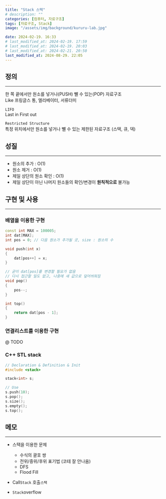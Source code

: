 ```yaml
---
title: "Stack 스택"
# description: ""
categories: [컴퓨터, 자료구조]
tags: [자료구조, Stack]
image: "/assets/img/background/kururu-lab.jpg"

date: 2024-02-19. 16:33
# last_modified_at: 2024-02-19. 17:59
# last_modified_at: 2024-02-19. 20:03
# last_modified_at: 2024-02-21. 20:50
last_modified_at: 2024-08-29. 22:05
---
```


## 정의

---

한 쪽 끝에서만 원소를 넣거나(PUSH) 뺄 수 있는(POP) 자료구조  
Like 프링글스 통, 엘리베이터, 서류더미  

`LIFO`  
Last in First out  

`Restricted Structure`  
특정 위치에서만 원소를 넣거나 뺄 수 있는 제한된 자료구조 (스택, 큐, 덱)  

## 성질

---

- 원소의 추가 : O(1)
- 원소 제거 : O(1)
- 제일 상단의 원소 확인 : O(1)
- 제일 상단이 아닌 나머지 원소들의 확인/변경이 **원칙적으로** 불가능

## 구현 및 사용

---

### 배열을 이용한 구현

```cpp
const int MAX = 100005;
int dat[MAX];
int pos = 0; // 다음 원소가 추가될 곳, size : 원소의 수

void push(int x)
{
    dat[pos++] = x;
}

// 굳이 dat[pos]를 변경할 필요가 없음
// 다시 접근할 일도 없고, 나중에 새 값으로 덮어씌워짐
void pop()
{
    pos--;
}

int top()
{
    return dat[pos - 1];
}
```

### 연결리스트를 이용한 구현

@ TODO  

### C++ STL stack

```cpp
// Declaration & Definition & Init
#include <stack>

stack<int> s;
```

```cpp
// Use
s.push(10);
s.pop();
s.size();
s.empty();
s.top();
```

## 메모

---

- 스택을 이용한 문제
  - 수식의 괄호 쌍
  - 전위/중위/후위 표기법 (코테 잘 안나옴)
  - DFS
  - Flood Fill

- Call`Stack` 호출`스택`
- `Stack`overflow
